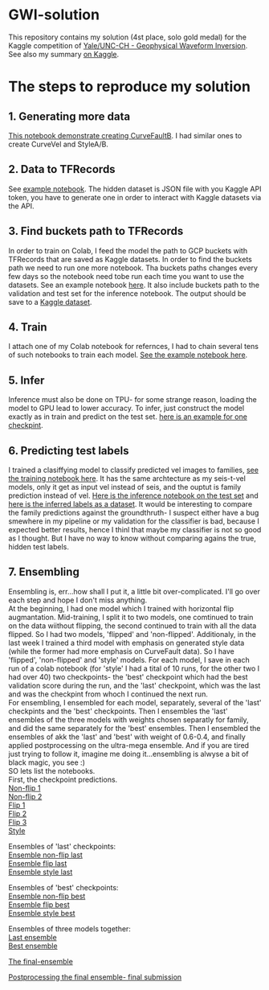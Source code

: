 # GWI-solution
This repository contains my solution (4st place, solo gold medal) for the Kaggle competition of [Yale/UNC-CH - Geophysical Waveform Inversion](https://www.kaggle.com/competitions/waveform-inversion). See also my summary [on Kaggle](https://www.kaggle.com/competitions/waveform-inversion/discussion/587500).  
# The steps to reproduce my solution  
## 1. Generating more data
[This notebook demonstrate creating CurveFaultB](https://www.kaggle.com/code/shlomoron/gwi-generate-cfb-public). I had similar ones to create CurveVel and StyleA/B.
## 2. Data to TFRecords
See [example notebook](https://www.kaggle.com/code/shlomoron/gwi-tfrecs-cfb). The hidden dataset is JSON file with you Kaggle API token, you have to generate one in order to interact with Kaggle datasets via the API.  
## 3. Find buckets path to TFRecords
In order to train on Colab, I feed the model the path to GCP buckets with TFRecords that are saved as Kaggle datasets. In order to find the buckets path we need to run one more notebook. Tha buckets paths changes every few days so the notebook need tobe run each time you want to use the datasets. See an example notebook [here](https://www.kaggle.com/code/shlomoron/gwi-gcp-path-tfrecs-x-cmprsd-val-f32). It also include buckets path to the validation and test set for the inference notebook. The output should be save to a [Kaggle dataset](https://www.kaggle.com/datasets/shlomoron/gwi-gcp-path-tfrecs-x-cmprsd-val-f32-ds).  
## 4. Train
I attach one of my Colab notebook for refernces, I had to chain several tens of such notebooks to train each model. [See the example notebook here](https://colab.research.google.com/drive/1kshcWCi8hbZtJVijVv2pez9PvAmxGjR_?usp=drive_link).   
## 5. Infer
Inference must also be done on TPU- for some strange reason, loading the model to GPU lead to lower accuracy. To infer, just construct the model exactly as in train and predict on the test set. [here is an example for one checkpint](https://colab.research.google.com/drive/1EuTwKgrXDsfE8yNLfgWcR7FMynUhTiwx?usp=sharing).  
## 6. Predicting test labels
I trained a clasiffying model to classify predicted vel images to families, [see the training notebook here](https://www.kaggle.com/code/shlomoron/gwi-classifier-1). It has the same archtecture as my seis-t-vel models, only it get as input vel instead of seis, and the ouptut is family prediction instead of vel. [Here is the inference notebook on the test set](https://www.kaggle.com/code/shlomoron/gwi-classifier-1-infer) and [here is the inferred labels as a dataset](https://www.kaggle.com/datasets/shlomoron/gwi-test-labels). It would be interesting to compare the family predictions against the groundthruth- I suspect either have a bug smewhere in my pipeline or my validation for the classifier is bad, because I expected better results, hence I thinl that maybe my classifier is not so good as I thought. But I have no way to know without comparing agains the true, hidden test labels.
## 7. Ensembling
Ensembling is, err...how shall I put it, a little bit over-complicated. I'll go over each step and hope I don't miss anything.  
At the beginning, I had one model which I trained with horizontal flip augmantation. Mid-training, I split it to two models, one comtinued to train on the data wiithout flipping, the second continued to train with all the data flipped. So I had two models, 'flipped' and 'non-flipped'. Additionaly, in the last week I trained a third model with emphasis on generated style data (while the former had more emphasis on CurveFault data). So I have 'flipped', 'non-flipped' and 'style' models. For each model, I save in each run of a colab notebook (for 'style' I had a tital of 10 runs, for the other two I had over 40) two checkpoints- the 'best' checkpoint which had the best validation score during the run, and the 'last' checkpoint, which was the last and was the checkpint from whoch I continued the next run.  
For ensembling, I ensembled for each model, separately, several of the 'last' checkpints and the 'best' checkpoints. Then I ensembles the 'last' ensembles of the three models with weights chosen separatly for family, and did the same separately for the 'best' ensembles. Then I ensembled the ensembles of akk the 'last' and 'best' with weight of 0.6-0.4, and finally applied postprocessing on the ultra-mega ensemble. And if you are tired just trying to follow it, imagine me doing it...ensembling is alwyse a bit of black magic, you see :)  
SO lets list the notebooks.  
First, the checkpoint predictions.  
[Non-flip 1](https://www.kaggle.com/code/shlomoron/gwi-preds-32-36-ds-to-notebook)  
[Non-flip 2](https://www.kaggle.com/code/shlomoron/gwi-preds-37-52-ds-to-notebook)  
[Flip 1](https://www.kaggle.com/code/shlomoron/gwi-preds-32-36-flip-ds-to-notebook)  
[Flip 2](https://www.kaggle.com/code/shlomoron/gwi-preds-37-42-flip-ds-to-notebook)  
[Flip 3](https://www.kaggle.com/code/shlomoron/gwi-preds-43-45-flip-ds-to-notebook)  
[Style](https://www.kaggle.com/code/shlomoron/gwi-preds-6-10-style-ds-to-notebook)  

Ensembles of 'last' checkpoints:  
[Ensemble non-flip last](https://www.kaggle.com/code/shlomoron/gwi-val-ensemble-noflip)  
[Ensemble flip last](https://www.kaggle.com/code/shlomoron/gwi-val-ensemble-flip)  
[Ensemble style last](https://www.kaggle.com/code/shlomoron/gwi-val-ensemble-style)  

Ensembles of 'best' checkpoints:  
[Ensemble non-flip best](https://www.kaggle.com/code/shlomoron/gwi-val-ensemble-noflip-best)  
[Ensemble flip best](https://www.kaggle.com/code/shlomoron/gwi-val-ensemble-flip-best)  
[Ensemble style best](https://www.kaggle.com/code/shlomoron/gwi-val-ensemble-style-best)  

Ensembles of three models together:  
[Last ensemble](https://www.kaggle.com/code/shlomoron/gwi-ensemble-flip-noflip-style)  
[Best ensemble](https://www.kaggle.com/code/shlomoron/gwi-ensemble-flip-noflip-style-best)  

[The final-ensemble](https://www.kaggle.com/code/shlomoron/gwi-ensemble-best-nobest-w-style-4-6-weights/notebook)  

[Postprocessing the final ensemble- final submission](https://www.kaggle.com/code/shlomoron/gwi-ensemble-postprocessing-2/notebook)  




